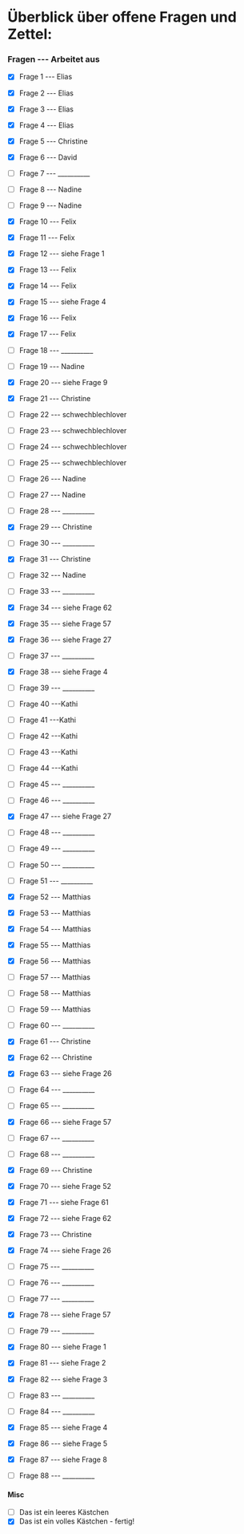# Überblick über offene Fragen und Zettel: 

### Fragen  ---  Arbeitet aus
- [x] Frage 1 --- Elias
- [x] Frage 2 --- Elias
- [x] Frage 3 --- Elias
- [x] Frage 4 --- Elias
- [x] Frage 5 --- Christine
- [x] Frage 6 --- David
- [ ] Frage 7 --- __________
- [ ] Frage 8 --- Nadine
- [ ] Frage 9 --- Nadine
- [x] Frage 10 --- Felix
- [x] Frage 11 --- Felix
- [x] Frage 12 --- siehe Frage 1
- [x] Frage 13 --- Felix
- [x] Frage 14 --- Felix
- [x] Frage 15 --- siehe Frage 4
- [x] Frage 16 --- Felix
- [x] Frage 17 --- Felix
- [ ] Frage 18 --- __________
- [ ] Frage 19 --- Nadine
- [x] Frage 20 --- siehe Frage 9
- [x] Frage 21 --- Christine
- [ ] Frage 22 --- schwechblechlover
- [ ] Frage 23 --- schwechblechlover
- [ ] Frage 24 --- schwechblechlover
- [ ] Frage 25 --- schwechblechlover
- [ ] Frage 26 --- Nadine
- [ ] Frage 27 --- Nadine
- [ ] Frage 28 --- __________
- [x] Frage 29 --- Christine
- [ ] Frage 30 --- __________
- [x] Frage 31 --- Christine
- [ ] Frage 32 --- Nadine
- [ ] Frage 33 --- __________
- [x] Frage 34 --- siehe Frage 62
- [x] Frage 35 --- siehe Frage 57
- [x] Frage 36 --- siehe Frage 27
- [ ] Frage 37 --- __________
- [x] Frage 38 --- siehe Frage 4
- [ ] Frage 39 --- __________
- [ ] Frage 40 ---Kathi
- [ ] Frage 41 ---Kathi
- [ ] Frage 42 ---Kathi
- [ ] Frage 43 ---Kathi
- [ ] Frage 44 ---Kathi
- [ ] Frage 45 --- __________
- [ ] Frage 46 --- __________
- [x] Frage 47 --- siehe Frage 27
- [ ] Frage 48 --- __________
- [ ] Frage 49 --- __________
- [ ] Frage 50 --- __________
- [ ] Frage 51 --- __________
- [x] Frage 52 --- Matthias
- [x] Frage 53 --- Matthias
- [x] Frage 54 --- Matthias
- [x] Frage 55 --- Matthias
- [x] Frage 56 --- Matthias
- [ ] Frage 57 --- Matthias
- [ ] Frage 58 --- Matthias
- [ ] Frage 59 --- Matthias
- [ ] Frage 60 --- __________
- [x] Frage 61 --- Christine
- [x] Frage 62 --- Christine
- [x] Frage 63 --- siehe Frage 26
- [ ] Frage 64 --- __________
- [ ] Frage 65 --- __________
- [x] Frage 66 --- siehe Frage 57
- [ ] Frage 67 --- __________
- [ ] Frage 68 --- __________
- [x] Frage 69 --- Christine
- [x] Frage 70 --- siehe Frage 52
- [x] Frage 71 --- siehe Frage 61
- [x] Frage 72 --- siehe Frage 62
- [x] Frage 73 --- Christine
- [x] Frage 74 --- siehe Frage 26
- [ ] Frage 75 --- __________
- [ ] Frage 76 --- __________
- [ ] Frage 77 --- __________
- [x] Frage 78 --- siehe Frage 57
- [ ] Frage 79 --- __________
- [x] Frage 80 --- siehe Frage 1
- [x] Frage 81 --- siehe Frage 2
- [x] Frage 82 --- siehe Frage 3
- [ ] Frage 83 --- __________
- [ ] Frage 84 --- __________
- [x] Frage 85 --- siehe Frage 4
- [x] Frage 86 --- siehe Frage 5
- [x] Frage 87 --- siehe Frage 8
- [ ] Frage 88 --- __________


#### Misc
- [ ] Das ist ein leeres Kästchen
- [x] Das ist ein volles Kästchen - fertig!
